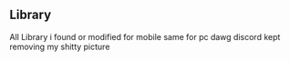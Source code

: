 ## Library
All Library i found or modified for mobile same for pc
dawg discord kept removing my shitty picture
